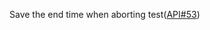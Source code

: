 Save the end time when aborting test([API#53](https://github.com/intel-innersource/drivers.audio.ci.sof-api-server/pull/53))
